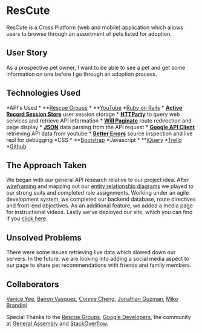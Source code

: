 ResCute
======
ResCute is a Cross Platform (web and mobile) application which allows users to browse through an assortment of pets listed for adoption. 

User Story
------
As a prospective pet owner, I want to be able to see a pet and get some information on one before I go through an adoption process.

Technologies Used
------
*API's Used
	* **[Rescue Groups](https://rescuegroups.org/services/adoptable-pet-data-api/)
	* **[YouTube](https://developers.google.com/youtube/v3/)
*[Ruby on Rails](http://rubyonrails.org/)
	* **[Active Record Session Store](https://github.com/rails/activerecord-session_store)** user session storage
	* **[HTTParty](https://github.com/jnunemaker/httparty)** to query web services and retrieve API information
	* **[Will Paginate](https://github.com/mislav/will_paginate)** route redirection and page display
	* **[JSON](https://github.com/flori/json)** data parsing from the API request
	* **[Google API Client](https://github.com/google/google-api-ruby-client)** retrieving API data from youtube
	* **[Better Errors](https://github.com/charliesome/better_errors)** source inspection and live repl for debugging
*CSS
	* **[Bootstrap](http://getbootstrap.com/)
*Javascript
	* **[jQuery](https://jquery.com/)
*[Trello](https://trello.com/)
*[Github](https://github.com/)

The Approach Taken
------
We began with our general API research relative to our project idea. After [wireframing](https://imgur.com/a/UEqA0) and mapping out our [entity relationship diagrams](https://imgur.com/a/QTyLS) we played to our strong suits and completed role assignments. Working under an agile development system, we completed our backend database, route directives and front-end objectives. As an additional feature, we added a media page for instructional videos. Lastly we've deployed our site, which you can find if you [click here]().

Unsolved Problems
------
There were some issues retrieving live data which slowed down our servers. In the future, we are looking into adding a social media aspect to our page to share pet recommendations with friends and family members.

Collaborators
------
[Vanice Yee](https://github.com/theaulait), [Bairon Vasquez](https://github.com/Bairon29), [Connie Cheng](https://github.com/Ccheng26/), [Jonathan Guzman](https://github.com/jonguzman5), [Miko Brandini](https://github.com/mikobrandini)

Special Thanks to the [Rescue Groups](https://rescuegroups.org/), [Google Developers](https://developers.google.com/), the community at [General Assembly](https://generalassemb.ly) and [StackOverflow](http://stackoverflow.com/).



